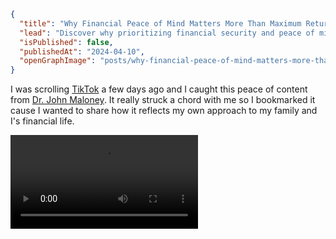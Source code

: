 ```json meta
{
  "title": "Why Financial Peace of Mind Matters More Than Maximum Returns",
  "lead": "Discover why prioritizing financial security and peace of mind can be a more fulfilling path than chasing maximum returns. Learn how to build a family-focused money strategy that puts stability first in an uncertain world.",
  "isPublished": false,
  "publishedAt": "2024-04-10",
  "openGraphImage": "posts/why-financial-peace-of-mind-matters-more-than-maximum-returns/og-image.png",
}
```

I was scrolling [TikTok](https://www.tiktok.com/@stevan.freeborn) a few days ago and I caught this peace of content from [Dr. John Maloney](https://www.youtube.com/@TheDrJohnDelonyShow). It really struck a chord with me so I bookmarked it cause I wanted to share how it reflects my own approach to my family and I's financial life.

<video src="https://share.stevanfreeborn.com/why-financial-peace-of-mind-matters-more-than-maximum-returns/the-new-status-of-wealth.mp4" controls title="The New Status of Wealth"></video>
